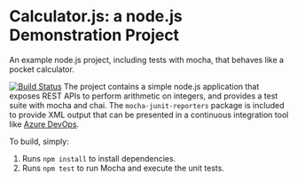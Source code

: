 Calculator.js: a node.js Demonstration Project
==============================================
An example node.js project, including tests with mocha, that behaves like
a pocket calculator.

[![Build Status](https://dev.azure.com/vincentkesumo/Integrating%20External%20Source%20Control%20with%20Azure%20P/_apis/build/status/vincentk191.calculator?branchName=refs%2Fpull%2F2%2Fmerge)](https://dev.azure.com/vincentkesumo/Integrating%20External%20Source%20Control%20with%20Azure%20P/_build/latest?definitionId=7&branchName=refs%2Fpull%2F2%2Fmerge)
The project contains a simple node.js application that exposes REST APIs
to perform arithmetic on integers, and provides a test suite with mocha
and chai.  The `mocha-junit-reporters` package is included to provide XML
output that can be presented in a continuous integration tool like
[Azure DevOps](https://azure.com/devops).

To build, simply:

1. Runs `npm install` to install dependencies.
2. Runs `npm test` to run Mocha and execute the unit tests.

